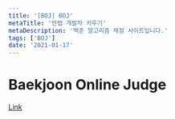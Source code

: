 ```yaml
---
title: '[BOJ] BOJ'
metaTitle: '만렙 개발자 키우기'
metaDescription: '백준 알고리즘 채점 사이트입니다.'
tags: ['BOJ']
date: '2021-01-17'
---
```


# Baekjoon Online Judge

[Link](https://www.acmicpc.net/)
